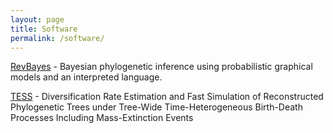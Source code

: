 ```yaml
---
layout: page
title: Software
permalink: /software/
---
```


[RevBayes](https://revbayes.github.io/) - Bayesian phylogenetic inference using probabilistic graphical models and an interpreted language.

[TESS](https://cran.r-project.org/web/packages/TESS/) - Diversification Rate Estimation and Fast Simulation of Reconstructed Phylogenetic Trees under Tree-Wide Time-Heterogeneous Birth-Death Processes Including Mass-Extinction Events
